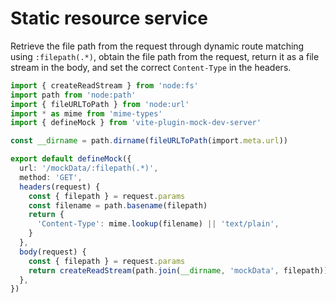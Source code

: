 # Static resource service

Retrieve the file path from the request through dynamic route matching using `:filepath(.*)`, obtain the file path from the request, return it as a file stream in the body, and set the correct `Content-Type` in the headers.

```ts
import { createReadStream } from 'node:fs'
import path from 'node:path'
import { fileURLToPath } from 'node:url'
import * as mime from 'mime-types'
import { defineMock } from 'vite-plugin-mock-dev-server'

const __dirname = path.dirname(fileURLToPath(import.meta.url))

export default defineMock({
  url: '/mockData/:filepath(.*)',
  method: 'GET',
  headers(request) {
    const { filepath } = request.params
    const filename = path.basename(filepath)
    return {
      'Content-Type': mime.lookup(filename) || 'text/plain',
    }
  },
  body(request) {
    const { filepath } = request.params
    return createReadStream(path.join(__dirname, 'mockData', filepath))
  },
})
```
